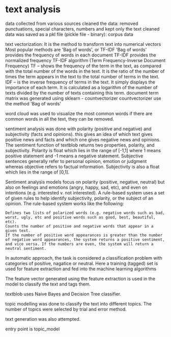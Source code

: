 # text analysis 

data collected from various sources
cleaned the data: removed punctuations, special characters, numbers and kept only the text
cleaned data was saved as a pkl file (pickle file - binary): corpus data

text vectorization: It is the method to transform text into numerical vectors
Most popular methods are 'Bag of words', or TF-IDF
'Bag of words' provides the frequency of words in each document
TF-IDF provides the normalized frequency
TF-IDF algorithm (Term Frequency-Inverse Document Frequency)
TF – shows the frequency of the term in the text, as compared with the total number of the words in the text. It is the ratio of the number of times the term appears in the text to the total number of terms in the text.
IDF – is the inverse frequency of terms in the text. It simply displays the importance of each term. It is calculated as a logarithm of the number of texts divided by the number of texts containing this term.
document term matrix was generated using sklearn - countvectorizer
countvectorizer use the method 'Bag of words'


word cloud was used to visualize the most common words
if there are common words in all the text, they can be removed. 

sentiment analysis was done with polarity (positive and negative) and subjectivity (facts and opinions).
this gives an idea of which text gives positive news and facts and which one gives negative news and opinions.
The sentiment function of textblob returns two properties, polarity, and subjectivity.
Polarity is float which lies in the range of [-1,1] where 1 means positive statement and -1 means a negative statement. Subjective sentences generally refer to personal opinion, emotion or judgment whereas objective refers to factual information. Subjectivity is also a float which lies in the range of [0,1].

Sentiment analysis models focus on polarity (positive, negative, neutral) but also on feelings and emotions (angry, happy, sad, etc), and even on intentions (e.g. interested v. not interested).
A rule-based system uses a set of given rules to help identify subjectivity, polarity, or the subject of an opinion.
The rule-based system works like the following:

    Defines two lists of polarized words (e.g. negative words such as bad, worst, ugly, etc and positive words such as good, best, beautiful, etc).
    Counts the number of positive and negative words that appear in a given text.
    If the number of positive word appearances is greater than the number of negative word appearances, the system returns a positive sentiment, and vice versa. If the numbers are even, the system will return a neutral sentiment.

In automatic approach, the task is considered a classification problem with categories of positive, nagatice or neutral.
Here a training (tagged) set is used for feature extraction and fed into the machine learning algorithms

The feature vector generated using the feature extraction is used in the model to classify the text and tags them.

textblob uses Naive Bayes and Decision Tree classifier.


topic modelling was done to classify the text into different topics. The number of topics were selected by trial and error method.

text generation was also attempted.

entry point is topic_model